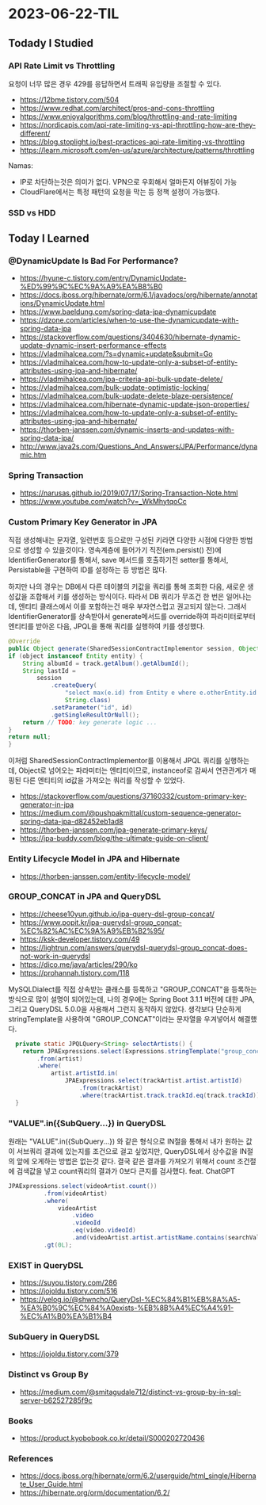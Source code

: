 # 2023-06-22-TIL

## Todady I Studied

### API Rate Limit vs Throttling

요청이 너무 많은 경우 429를 응답하면서 트래픽 유입량을 조절할 수 있다.

- https://12bme.tistory.com/504
- https://www.redhat.com/architect/pros-and-cons-throttling
- https://www.enjoyalgorithms.com/blog/throttling-and-rate-limiting
- https://nordicapis.com/api-rate-limiting-vs-api-throttling-how-are-they-different/
- https://blog.stoplight.io/best-practices-api-rate-limiting-vs-throttling
- https://learn.microsoft.com/en-us/azure/architecture/patterns/throttling

Namas:
- IP로 차단하는것은 의미가 없다. VPN으로 우회해서 얼마든지 어뷰징이 가능
- CloudFlare에서는 특정 패턴의 요청을 막는 등 정책 설정이 가능했다.

### SSD vs HDD


## Today I Learned

### @DynamicUpdate Is Bad For Performance?

- https://hyune-c.tistory.com/entry/DynamicUpdate-%ED%99%9C%EC%9A%A9%EA%B8%B0
- https://docs.jboss.org/hibernate/orm/6.1/javadocs/org/hibernate/annotations/DynamicUpdate.html
- https://www.baeldung.com/spring-data-jpa-dynamicupdate
- https://dzone.com/articles/when-to-use-the-dynamicupdate-with-spring-data-jpa
- https://stackoverflow.com/questions/3404630/hibernate-dynamic-update-dynamic-insert-performance-effects
- https://vladmihalcea.com/?s=dynamic+update&submit=Go
- https://vladmihalcea.com/how-to-update-only-a-subset-of-entity-attributes-using-jpa-and-hibernate/
- https://vladmihalcea.com/jpa-criteria-api-bulk-update-delete/
- https://vladmihalcea.com/bulk-update-optimistic-locking/
- https://vladmihalcea.com/bulk-update-delete-blaze-persistence/
- https://vladmihalcea.com/hibernate-dynamic-update-json-properties/
- https://vladmihalcea.com/how-to-update-only-a-subset-of-entity-attributes-using-jpa-and-hibernate/
- https://thorben-janssen.com/dynamic-inserts-and-updates-with-spring-data-jpa/
- http://www.java2s.com/Questions_And_Answers/JPA/Performance/dynamic.htm

### Spring Transaction

- https://narusas.github.io/2019/07/17/Spring-Transaction-Note.html
- https://www.youtube.com/watch?v=_WkMhytqoCc

### Custom Primary Key Generator in JPA

직접 생성해내는 문자열, 일련번호 등으로만 구성된 키라면 다양한 시점에 다양한 방법으로 생성할 수 있을것이다. 영속계층에 들어가기 직전(em.persist() 전)에 IdentifierGenerator를 통해서, save 메서드를 호출하기전 setter를 통해서, Persistable을 구현하여 ID를 설정하는 등 방법은 많다.

하지만 나의 경우는 DB에서 다른 테이블의 키값을 쿼리를 통해 조회한 다음, 새로운 생성값을 조합해서 키를 생성하는 방식이다. 따라서 DB 쿼리가 무조건 한 번은 일어나는데, 엔티티 클래스에서 이를 포함하는건 매우 부자연스럽고 권고되지 않는다. 그래서 IdentifierGenerator를 상속받아서 generate메서드를 override하여 파라미터로부터 엔티티를 받아온 다음, JPQL을 통해 쿼리를 실행하여 키를 생성했다.

```java
@Override
public Object generate(SharedSessionContractImplementor session, Object object) {
if (object instanceof Entity entity) {
    String albumId = track.getAlbum().getAlbumId();
    String lastId =
        session
            .createQuery(
                "select max(e.id) from Entity e where e.otherEntity.id = :id",
                String.class)
            .setParameter("id", id)
            .getSingleResultOrNull();
    return // TODO: key generate logic ...
}
return null;
}
```

이처럼 SharedSessionContractImplementor를 이용해서 JPQL 쿼리를 실행하는데, Object로 넘어오는 파라미터는 엔티티이므로, instanceof로 감싸서 연관관계가 매핑된 다른 엔티티의 id값을 가져오는 쿼리를 작성할 수 있었다.

- https://stackoverflow.com/questions/37160332/custom-primary-key-generator-in-jpa
- https://medium.com/@pushpakmittal/custom-sequence-generator-spring-data-jpa-d82452eb1ad8
- https://thorben-janssen.com/jpa-generate-primary-keys/
- https://jpa-buddy.com/blog/the-ultimate-guide-on-client/

### Entity Lifecycle Model in JPA and Hibernate

- https://thorben-janssen.com/entity-lifecycle-model/

### GROUP_CONCAT in JPA and QueryDSL

- https://cheese10yun.github.io/jpa-query-dsl-group-concat/
- https://www.popit.kr/jpa-querydsl-group_concat-%EC%82%AC%EC%9A%A9%EB%B2%95/
- https://ksk-developer.tistory.com/49
- https://lightrun.com/answers/querydsl-querydsl-group_concat-does-not-work-in-querydsl
- https://dico.me/java/articles/290/ko
- https://prohannah.tistory.com/118

MySQLDialect를 직접 상속받는 클래스를 등록하고 "GROUP_CONCAT"을 등록하는 방식으로 많이 설명이 되어있는데, 나의 경우에는 Spring Boot 3.1.1 버전에 대한 JPA, 그리고 QueryDSL 5.0.0을 사용해서 그런지 동작하지 않았다. 생각보다 단순하게 stringTemplate을 사용하여 "GROUP_CONCAT"이라는 문자열을 우겨넣어서 해결했다.

```java
  private static JPQLQuery<String> selectArtists() {
    return JPAExpressions.select(Expressions.stringTemplate("group_concat({0})", artist.artistName))
        .from(artist)
        .where(
            artist.artistId.in(
                JPAExpressions.select(trackArtist.artist.artistId)
                    .from(trackArtist)
                    .where(trackArtist.track.trackId.eq(track.trackId))));
  }
```

### "VALUE".in({SubQuery...}) in QueryDSL

원래는 "VALUE".in({SubQuery...}) 와 같은 형식으로 IN절을 통해서 내가 원하는 값이 서브쿼리 결과에 있는지를 조건으로 걸고 싶었지만, QueryDSL에서 상수값을 IN절의 앞에 오게하는 방법은 없는것 같다. 결국 같은 결과를 가져오기 위해서 count 조건절에 검색값을 넣고 count쿼리의 결과가 0보다 큰지를 검사했다. feat. ChatGPT

```java
JPAExpressions.select(videoArtist.count())
          .from(videoArtist)
          .where(
              videoArtist
                  .video
                  .videoId
                  .eq(video.videoId)
                  .and(videoArtist.artist.artistName.contains(searchValue)))
          .gt(0L);
```

### EXIST in QueryDSL

- https://suyou.tistory.com/286
- https://jojoldu.tistory.com/516
- https://velog.io/@shwncho/QueryDsl-%EC%84%B1%EB%8A%A5-%EA%B0%9C%EC%84%A0exists-%EB%8B%A4%EC%A4%91-%EC%A1%B0%EA%B1%B4

### SubQuery in QueryDSL

- https://jojoldu.tistory.com/379

### Distinct vs Group By

- https://medium.com/@smitagudale712/distinct-vs-group-by-in-sql-server-b62527285f9c

### Books

- https://product.kyobobook.co.kr/detail/S000202720436

### References

- https://docs.jboss.org/hibernate/orm/6.2/userguide/html_single/Hibernate_User_Guide.html
- https://hibernate.org/orm/documentation/6.2/
